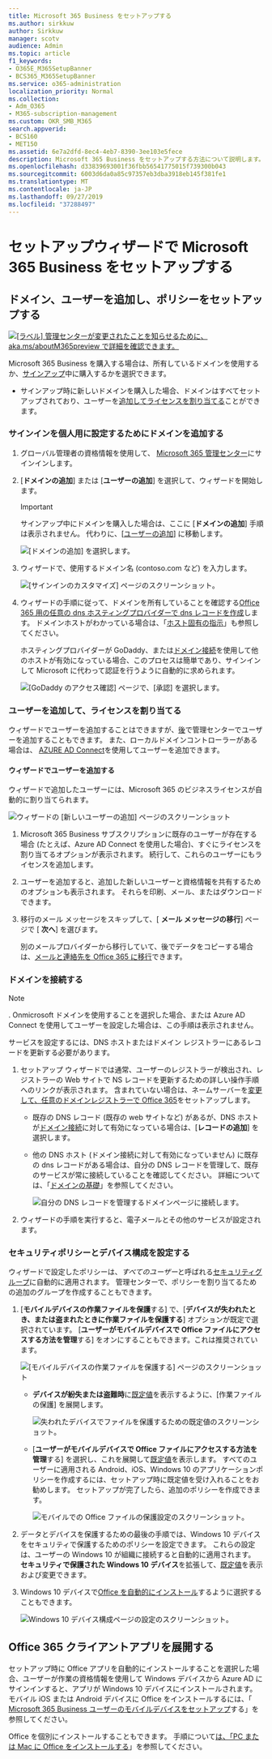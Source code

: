 ```yaml
---
title: Microsoft 365 Business をセットアップする
ms.author: sirkkuw
author: Sirkkuw
manager: scotv
audience: Admin
ms.topic: article
f1_keywords:
- O365E_M365SetupBanner
- BCS365_M365SetupBanner
ms.service: o365-administration
localization_priority: Normal
ms.collection:
- Adm_O365
- M365-subscription-management
ms.custom: OKR_SMB_M365
search.appverid:
- BCS160
- MET150
ms.assetid: 6e7a2dfd-8ec4-4eb7-8390-3ee103e5fece
description: Microsoft 365 Business をセットアップする方法について説明します。
ms.openlocfilehash: d33839693001f36fbb56541775015f739300b043
ms.sourcegitcommit: 6003d6da0a85c97357eb3dba3918eb145f381fe1
ms.translationtype: MT
ms.contentlocale: ja-JP
ms.lasthandoff: 09/27/2019
ms.locfileid: "37288497"
---
```

# <a name="set-up-microsoft-365-business-in-the-setup-wizard"></a>セットアップウィザードで Microsoft 365 Business をセットアップする

## <a name="add-your-domain-users-and-set-up-policies"></a>ドメイン、ユーザーを追加し、ポリシーをセットアップする

[![[ラベル] 管理センターが変更されたことを知らせるために、aka.ms/aboutM365preview で詳細を確認できます。](media/m365admincenterchanging.png)](https://docs.microsoft.com/office365/admin/microsoft-365-admin-center-preview)

Microsoft 365 Business を購入する場合は、所有しているドメインを使用するか、[サインアップ](sign-up.md)中に購入するかを選択できます。

- サインアップ時に新しいドメインを購入した場合、ドメインはすべてセットアップされており、ユーザーを[追加してライセンスを割り当てる](#add-users-and-assign-licenses)ことができます。

### <a name="add-your-domain-to-personalize-sign-in"></a>サインインを個人用に設定するためにドメインを追加する

1. グローバル管理者の資格情報を使用して、 [Microsoft 365 管理センター](https://admin.microsoft.com)にサインインします。 

2. [**ドメインの追加**] または [**ユーザーの追加**] を選択して、ウィザードを開始します。
    > [!IMPORTANT]
    > サインアップ中にドメインを購入した場合は、ここに [**ドメインの追加**] 手順は表示されません。 代わりに、[[ユーザーの追加](#add-users-and-assign-licenses)] に移動します。

    ![[ドメインの追加] を選択します。](media/addadomainadmincenter.png)
    
3. ウィザードで、使用するドメイン名 (contoso.com など) を入力します。


    ![[サインインのカスタマイズ] ページのスクリーンショット。](media/personalizesignin.png)

    
4. ウィザードの手順に従って、ドメインを所有していることを確認する[Office 365 用の任意の dns ホスティングプロバイダーで dns レコードを作成](https://docs.microsoft.com/office365/admin/get-help-with-domains/create-dns-records-at-any-dns-hosting-provider)します。 ドメインホストがわかっている場合は、「[ホスト固有の指示](https://docs.microsoft.com/office365/admin/get-help-with-domains/set-up-your-domain-host-specific-instructions)」も参照してください。

    ホスティングプロバイダーが GoDaddy、または[ドメイン接続](https://docs.microsoft.com/office365/admin/get-help-with-domains/domain-connect)を使用して他のホストが有効になっている場合、このプロセスは簡単であり、サインインして Microsoft に代わって認証を行うように自動的に求められます。

    ![[GoDaddy のアクセス確認] ページで、[承認] を選択します。](media/godaddyauth.png)

### <a name="add-users-and-assign-licenses"></a>ユーザーを追加して、ライセンスを割り当てる

ウィザードでユーザーを追加することはできますが、[後](add-users-m365b.md)で管理センターでユーザーを追加することもできます。 また、ローカルドメインコントローラーがある場合は、 [AZURE AD Connect](https://docs.microsoft.com/azure/active-directory/hybrid/how-to-connect-install-express)を使用してユーザーを追加できます。

#### <a name="add-users-in-the-wizard"></a>ウィザードでユーザーを追加する

ウィザードで追加したユーザーには、Microsoft 365 のビジネスライセンスが自動的に割り当てられます。

![ウィザードの [新しいユーザーの追加] ページのスクリーンショット](media/addnewuserspage.png)

1. Microsoft 365 Business サブスクリプションに既存のユーザーが存在する場合 (たとえば、Azure AD Connect を使用した場合)、すぐにライセンスを割り当てるオプションが表示されます。 続行して、これらのユーザーにもライセンスを追加します。

3. ユーザーを追加すると、追加した新しいユーザーと資格情報を共有するためのオプションも表示されます。 それらを印刷、メール、またはダウンロードできます。

4. 移行のメール メッセージをスキップして、[ **メール メッセージの移行**] ページで [ **次へ**] を選びます。 

    別のメールプロバイダーから移行していて、後でデータをコピーする場合は、[メールと連絡先を Office 365 に移行](https://support.office.com/article/a3e3bddb-582e-4133-8670-e61b9f58627e)できます。


### <a name="connect-your-domain"></a>ドメインを接続する

> [!NOTE]
> . Onmicrosoft ドメインを使用することを選択した場合、または Azure AD Connect を使用してユーザーを設定した場合は、この手順は表示されません。
  
サービスを設定するには、DNS ホストまたはドメイン レジストラーにあるレコードを更新する必要があります。
  
1. セットアップ ウィザードでは通常、ユーザーのレジストラーが検出され、レジストラーの Web サイトで NS レコードを更新するための詳しい操作手順へのリンクが表示されます。 含まれていない場合は、ネームサーバーを[変更して、任意のドメインレジストラーで Office 365](https://support.office.com/article/a8b487a9-2a45-4581-9dc4-5d28a47010a2)をセットアップします。 

    - 既存の DNS レコード (既存の web サイトなど) があるが、DNS ホストが[ドメイン接続](https://docs.microsoft.com/office365/admin/get-help-with-domains/domain-connect)に対して有効になっている場合は、[**レコードの追加**] を選択します。 
    - 他の DNS ホスト (ドメイン接続に対して有効になっていません) に既存の dns レコードがある場合は、自分の DNS レコードを管理して、既存のサービスが常に接続していることを確認してください。 詳細については、「[ドメインの基礎](https://docs.microsoft.com/office365/admin/get-help-with-domains/dns-basics)」を参照してください。

        ![自分の DNS レコードを管理するドメインページに接続します。](media/connectyourdomainpage.png)

2. ウィザードの手順を実行すると、電子メールとその他のサービスが設定されます。

### <a name="set-up-security-policies-and-device-configurations"></a>セキュリティポリシーとデバイス構成を設定する 

ウィザードで設定したポリシーは、*すべてのユーザー*と呼ばれる[セキュリティグループ](https://docs.microsoft.com/office365/admin/create-groups/compare-groups#security-groups)に自動的に適用されます。 管理センターで、ポリシーを割り当てるための追加のグループを作成することもできます。

1. [**モバイルデバイスの作業ファイルを保護**する] で、[**デバイスが失われたとき、または盗まれたときに作業ファイルを保護する**] オプションが既定で選択されています。 [**ユーザーがモバイルデバイスで Office ファイルにアクセスする方法を管理**する] をオンにすることもできます。これは推奨されています。

    ![[モバイルデバイスの作業ファイルを保護する] ページのスクリーンショット](media/protectworkfilesondevices.png)

     - **デバイスが紛失または盗難時**に[既定値](protect-work-files-on-lost-or-stolen-device.md)を表示するように、[作業ファイルの保護] を展開します。

        ![失われたデバイスでファイルを保護するための既定値のスクリーンショット。](media/protectworkfilesondevicesdefault.png)

    - [**ユーザーがモバイルデバイスで Office ファイルにアクセスする方法を管理**する] を選択し、これを展開して[既定値](manage-user-access-on-mobile-devices.md)を表示します。 すべてのユーザーに適用される Android、iOS、Windows 10 のアプリケーションポリシーを作成するには、セットアップ時に既定値を受け入れることをお勧めします。 セットアップが完了したら、追加のポリシーを作成できます。

        ![モバイルでの Office ファイルの保護設定のスクリーンショット。](media/useraccessonmobile.png)

2. データとデバイスを保護するための最後の手順では、Windows 10 デバイスをセキュリティで保護するためのポリシーを設定できます。 これらの設定は、ユーザーの Windows 10 が組織に接続すると自動的に適用されます。 **セキュリティで保護された Windows 10 デバイス**を拡張して、[既定値](secure-windows-10-devices.md)を表示および変更できます。
3. Windows 10 デバイスで[Office を自動的にインストール](install-office-on-windows-10-during-setup.md)するように選択することもできます。

    ![Windows 10 デバイス構成ページの設定のスクリーンショット。](media/setwin10config.png)



## <a name="deploy-office-365-client-apps"></a>Office 365 クライアントアプリを展開する

セットアップ時に Office アプリを自動的にインストールすることを選択した場合、ユーザーが作業の資格情報を使用して Windows デバイスから Azure AD にサインインすると、アプリが Windows 10 デバイスにインストールされます。
モバイル iOS または Android デバイスに Office をインストールするには、「 [Microsoft 365 Business ユーザーのモバイルデバイスをセットアップ](set-up-mobile-devices.md)する」を参照してください。

Office を個別にインストールすることもできます。 手順について[は、「PC または Mac に Office をインストールする](https://support.office.com/article/4414eaaf-0478-48be-9c42-23adc4716658)」を参照してください。
